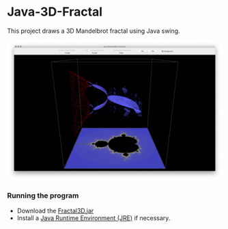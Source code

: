# Java-3D-Fractal

This project draws a 3D Mandelbrot fractal using Java swing. <br/>

<p align="center">
     <img src="/images/Fractal.png" alt="alt text" width="1024px">
</p>

### Running the program
* Download the [Fractal3D.jar](https://github.com/mquilici/Java-3D-Fractal/blob/main/Fractal3D.ja)
* Install a [Java Runtime Environment (JRE)](https://www.java.com/en/download/) if necessary.
